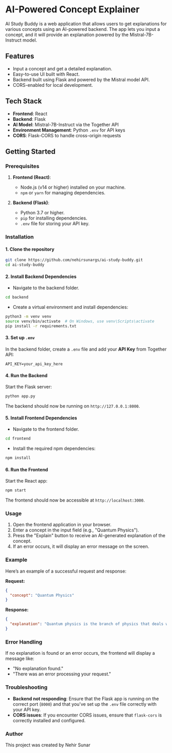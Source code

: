 # AI-Powered Concept Explainer 

AI Study Buddy is a web application that allows users to get explanations for various concepts using an AI-powered backend. The app lets you input a concept, and it will provide an explanation powered by the Mistral-7B-Instruct model.

## Features

- Input a concept and get a detailed explanation.
- Easy-to-use UI built with React.
- Backend built using Flask and powered by the Mistral model API.
- CORS-enabled for local development.

## Tech Stack

- **Frontend**: React
- **Backend**: Flask
- **AI Model**: Mistral-7B-Instruct via the Together API
- **Environment Management**: Python `.env` for API keys
- **CORS**: Flask-CORS to handle cross-origin requests

## Getting Started

### Prerequisites

1. **Frontend (React)**:
   - Node.js (v14 or higher) installed on your machine.
   - `npm` or `yarn` for managing dependencies.

2. **Backend (Flask)**:
   - Python 3.7 or higher.
   - `pip` for installing dependencies.
   - `.env` file for storing your API key.

### Installation

#### 1. Clone the repository

```bash
git clone https://github.com/nehirsunargs/ai-study-buddy.git
cd ai-study-buddy
```

#### 2. Install Backend Dependencies

- Navigate to the backend folder.
  
```bash
cd backend
```

- Create a virtual environment and install dependencies:

```bash
python3 -m venv venv
source venv/bin/activate  # On Windows, use venv\Scripts\activate
pip install -r requirements.txt
```

#### 3. Set up `.env`

In the backend folder, create a `.env` file and add your **API Key** from Together API:

```
API_KEY=your_api_key_here
```

#### 4. Run the Backend

Start the Flask server:

```bash
python app.py
```

The backend should now be running on `http://127.0.0.1:8000`.

#### 5. Install Frontend Dependencies

- Navigate to the frontend folder.

```bash
cd frontend
```

- Install the required npm dependencies:

```bash
npm install
```

#### 6. Run the Frontend

Start the React app:

```bash
npm start
```

The frontend should now be accessible at `http://localhost:3000`.

### Usage

1. Open the frontend application in your browser.
2. Enter a concept in the input field (e.g., "Quantum Physics").
3. Press the "Explain" button to receive an AI-generated explanation of the concept.
4. If an error occurs, it will display an error message on the screen.

### Example

Here’s an example of a successful request and response:

**Request:**
```json
{
  "concept": "Quantum Physics"
}
```

**Response:**
```json
{
  "explanation": "Quantum physics is the branch of physics that deals with the behavior of matter and energy at very small scales, such as atoms and subatomic particles..."
}
```

### Error Handling

If no explanation is found or an error occurs, the frontend will display a message like:
- "No explanation found."
- "There was an error processing your request."

### Troubleshooting

- **Backend not responding**: Ensure that the Flask app is running on the correct port (`8000`) and that you've set up the `.env` file correctly with your API key.
- **CORS issues**: If you encounter CORS issues, ensure that `flask-cors` is correctly installed and configured.

### Author
This project was created by Nehir Sunar
